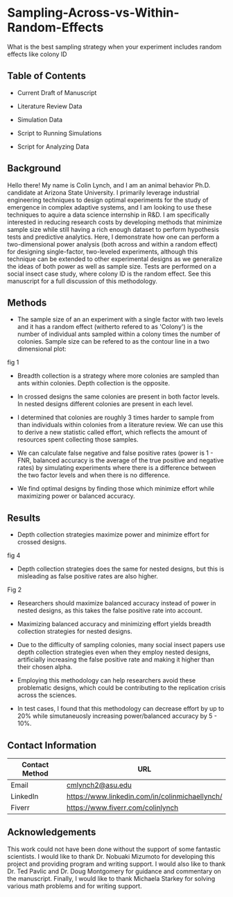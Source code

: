 # Sampling-Across-vs-Within-Random-Effects
What is the best sampling strategy when your experiment includes random effects like colony ID

## Table of Contents 

* Current Draft of Manuscript

* Literature Review Data

* Simulation Data 

* Script to Running Simulations

* Script for Analyzing Data 

## Background

Hello there! My name is Colin Lynch, and I am an animal behavior Ph.D. candidate at Arizona State University. I primarily leverage industrial engineering techniques to design optimal experiments for the study of emergence in complex adaptive systems, and I am looking to use these techniques to aquire a data science internship in R&D. I am specifically interested in reducing research costs by developing methods that minimize sample size while still having a rich enough dataset to perform hypothesis tests and predictive analytics. Here, I demonstrate how one can perform a two-dimensional power analysis (both across and within a random effect) for designing single-factor, two-leveled experiments, although this technique can be extended to other experimental designs as we generalize the ideas of both power as well as sample size. Tests are performed on a social insect case study, where colony ID is the random effect. See this manuscript for a full discussion of this methodology. 

## Methods

* The sample size of an an experiment with a single factor with two levels and it has a random effect (witherto refered to as 'Colony') is the number of individual ants sampled within a colony times the number of colonies. Sample size can be refered to as the contour line in a two dimensional plot: 

fig 1

* Breadth collection is a strategy where more colonies are sampled than ants within colonies. Depth collection is the opposite. 

* In crossed designs the same colonies are present in both factor levels. In nested designs different colonies are present in each level. 

* I determined that colonies are roughly 3 times harder to sample from than individuals within colonies from a literature review. We can use this to derive a new statistic called effort, which reflects the amount of resources spent collecting those samples. 

* We can calculate false negative and false positive rates (power is 1 - FNR, balanced accuracy is the average of the true positive and negative rates) by simulating experiments where there is a difference between the two factor levels and when there is no difference. 

* We find optimal designs by finding those which minimize effort while maximizing power or balanced accuracy. 

## Results 

* Depth collection strategies maximize power and minimize effort for crossed designs. 

fig 4

* Depth collection strategies does the same for nested designs, but this is misleading as false positive rates are also higher. 

Fig 2 

* Researchers should maximize balanced accuracy instead of power in nested designs, as this takes the false positive rate into account. 

* Maximizing balanced accuracy and minimizing effort yields breadth collection strategies for nested designs. 

* Due to the difficulty of sampling colonies, many social insect papers use depth collection strategies even when they employ nested designs, artificially increasing the false positive rate and making it higher than their chosen alpha. 

* Employing this methodology can help researchers avoid these problematic designs, which could be contributing to the replication crisis across the sciences. 

* In test cases, I found that this methodology can decrease effort by up to 20% while simutaneuosly increasing power/balanced accuracy by 5 - 10%. 

## Contact Information

| Contact Method | URL |
| --- | --- |
| Email | cmlynch2@asu.edu |
| LinkedIn | https://www.linkedin.com/in/colinmichaellynch/ |
| Fiverr | https://www.fiverr.com/colinlynch |

## Acknowledgements

This work could not have been done without the support of some fantastic scientists. I would like to thank Dr. Nobuaki Mizumoto for developing this project and providing program and writing support. I would also like to thank Dr. Ted Pavlic and Dr. Doug Montgomery for guidance and commentary on the manuscript. Finally, I would like to thank Michaela Starkey for solving various math problems and for writing support. 
